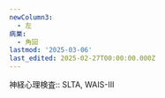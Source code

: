 ```yaml
---
newColumn3:
  - 左
病巣:
  - 角回
lastmod: '2025-03-06'
last_edited: 2025-02-27T00:00:00.000Z
---
```


神経心理検査:: SLTA, WAIS-III
